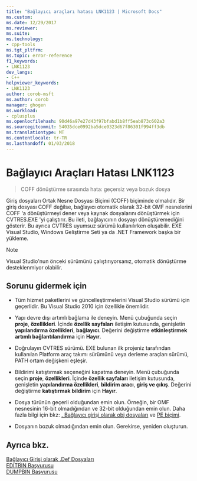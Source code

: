 ```yaml
---
title: "Bağlayıcı araçları hatası LNK1123 | Microsoft Docs"
ms.custom: 
ms.date: 12/29/2017
ms.reviewer: 
ms.suite: 
ms.technology:
- cpp-tools
ms.tgt_pltfrm: 
ms.topic: error-reference
f1_keywords:
- LNK1123
dev_langs:
- C++
helpviewer_keywords:
- LNK1123
author: corob-msft
ms.author: corob
manager: ghogen
ms.workload:
- cplusplus
ms.openlocfilehash: 90d46a97e27d43f97bfabd1b8ff5eab873c602a3
ms.sourcegitcommit: 54035dce0992ba5dce0323d67f86301f994ff3db
ms.translationtype: MT
ms.contentlocale: tr-TR
ms.lasthandoff: 01/03/2018
---
```

# <a name="linker-tools-error-lnk1123"></a>Bağlayıcı Araçları Hatası LNK1123

> COFF dönüştürme sırasında hata: geçersiz veya bozuk dosya

Giriş dosyaları Ortak Nesne Dosyası Biçimi (COFF) biçiminde olmalıdır. Bir giriş dosyası COFF değilse, bağlayıcı otomatik olarak 32-bit OMF nesnelerini COFF 'a dönüştürmeyi dener veya kaynak dosyalarını dönüştürmek için CVTRES.EXE 'yi çalıştırır. Bu ileti, bağlayıcının dosyayı dönüştüremediğini gösterir. Bu ayrıca CVTRES uyumsuz sürümü kullanılırken oluşabilir. EXE Visual Studio, Windows Geliştirme Seti ya da .NET Framework başka bir yükleme.

> [!NOTE]
> Visual Studio'nun önceki sürümünü çalıştırıyorsanız, otomatik dönüştürme desteklenmiyor olabilir.

## <a name="to-fix-the-problem"></a>Sorunu gidermek için

- Tüm hizmet paketlerini ve güncelleştirmelerini Visual Studio sürümü için geçerlidir. Bu Visual Studio 2010 için özellikle önemlidir.

- Yapı devre dışı artımlı bağlama ile deneyin. Menü çubuğunda seçin **proje**, **özellikleri**. İçinde **özellik sayfaları** iletişim kutusunda, genişletin **yapılandırma özellikleri**, **bağlayıcı**. Değerini değiştirme **etkinleştirmek artımlı bağlantılandırma** için **Hayır**.

- Doğrulayın CVTRES sürümü. EXE bulunan ilk projeniz tarafından kullanılan Platform araç takımı sürümünü veya derleme araçları sürümü, PATH ortam değişkeni eşleşir.

- Bildirimi katıştırmak seçeneğini kapatma deneyin. Menü çubuğunda seçin **proje**, **özellikleri**. İçinde **özellik sayfaları** iletişim kutusunda, genişletin **yapılandırma özellikleri**, **bildirim aracı**, **giriş ve çıkış**. Değerini değiştirme **katıştırmak bildirim** için **Hayır**.

- Dosya türünün geçerli olduğundan emin olun. Örneğin, bir OMF nesnesinin 16-bit olmadığından ve 32-bit olduğundan emin olun. Daha fazla bilgi için bkz: [. Bağlayıcı girişi olarak obj dosyaları](../../build/reference/dot-obj-files-as-linker-input.md) ve [PE biçimi](https://msdn.microsoft.com/library/windows/desktop/ms680547).

- Dosyanın bozuk olmadığından emin olun. Gerekirse, yeniden oluşturun.

## <a name="see-also"></a>Ayrıca bkz.

[Bağlayıcı Girişi olarak .Def Dosyaları](../../build/reference/dot-obj-files-as-linker-input.md)  
[EDITBIN Başvurusu](../../build/reference/editbin-reference.md)  
[DUMPBIN Başvurusu](../../build/reference/dumpbin-reference.md)  
